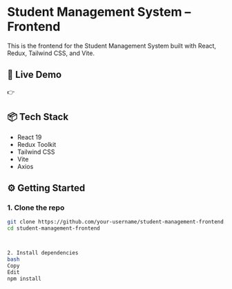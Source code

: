 # Student Management System – Frontend

This is the frontend for the Student Management System built with React, Redux, Tailwind CSS, and Vite.

## 🚀 Live Demo
👉 []()

## 📦 Tech Stack
- React 19
- Redux Toolkit
- Tailwind CSS
- Vite
- Axios


## ⚙️ Getting Started

### 1. Clone the repo
```bash
git clone https://github.com/your-username/student-management-frontend.git
cd student-management-frontend



2. Install dependencies
bash
Copy
Edit
npm install